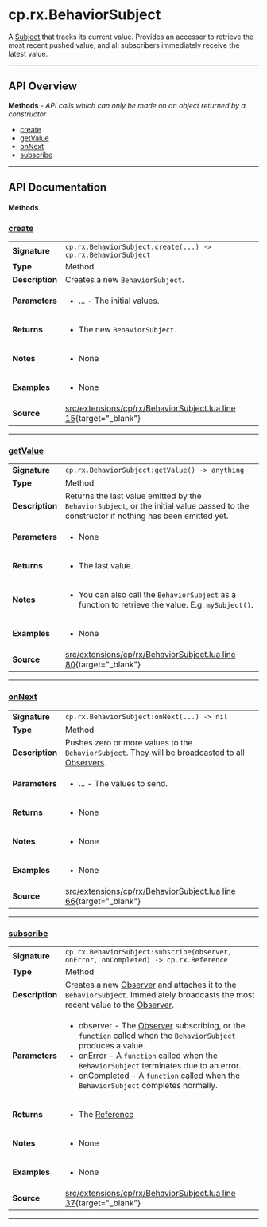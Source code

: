 # cp.rx.BehaviorSubject

A [Subject](cp.rx.Subject.md) that tracks its current value. Provides an accessor to retrieve the most
recent pushed value, and all subscribers immediately receive the latest value.

---

## API Overview
**Methods** - _API calls which can only be made on an object returned by a constructor_
 * [create](#create)
 * [getValue](#getvalue)
 * [onNext](#onnext)
 * [subscribe](#subscribe)


---

## API Documentation

#### Methods


### [create](#create)

|                                             |                                                                                     |
| --------------------------------------------|-------------------------------------------------------------------------------------|
| **Signature**                               | `cp.rx.BehaviorSubject.create(...) -> cp.rx.BehaviorSubject`                                                                    |
| **Type**                                    | Method                                                                     |
| **Description**                             | Creates a new `BehaviorSubject`.                                                                     |
| **Parameters**                              | <ul><li>...     - The initial values.</li></ul> |
| **Returns**                                 | <ul><li>The new `BehaviorSubject`.</li></ul>          |
| **Notes**                                   | <ul><li>None</li></ul> |
| **Examples**                                | <ul><li>None</li></ul> |
| **Source**                                  | [src/extensions/cp/rx/BehaviorSubject.lua line 15](https://github.com/CommandPost/CommandPost/blob/develop/src/extensions/cp/rx/BehaviorSubject.lua#L15){target="_blank"} |

---


### [getValue](#getvalue)

|                                             |                                                                                     |
| --------------------------------------------|-------------------------------------------------------------------------------------|
| **Signature**                               | `cp.rx.BehaviorSubject:getValue() -> anything`                                                                    |
| **Type**                                    | Method                                                                     |
| **Description**                             | Returns the last value emitted by the `BehaviorSubject`, or the initial value passed to the constructor if nothing has been emitted yet.                                                                     |
| **Parameters**                              | <ul><li>None</li></ul> |
| **Returns**                                 | <ul><li>The last value.</li></ul>          |
| **Notes**                                   | <ul><li>You can also call the `BehaviorSubject` as a function to retrieve the value. E.g. `mySubject()`.</li></ul> |
| **Examples**                                | <ul><li>None</li></ul> |
| **Source**                                  | [src/extensions/cp/rx/BehaviorSubject.lua line 80](https://github.com/CommandPost/CommandPost/blob/develop/src/extensions/cp/rx/BehaviorSubject.lua#L80){target="_blank"} |

---


### [onNext](#onnext)

|                                             |                                                                                     |
| --------------------------------------------|-------------------------------------------------------------------------------------|
| **Signature**                               | `cp.rx.BehaviorSubject:onNext(...) -> nil`                                                                    |
| **Type**                                    | Method                                                                     |
| **Description**                             | Pushes zero or more values to the `BehaviorSubject`. They will be broadcasted to all [Observers](cp.rx.Observer.md).                                                                     |
| **Parameters**                              | <ul><li>...     - The values to send.</li></ul> |
| **Returns**                                 | <ul><li>None</li></ul>          |
| **Notes**                                   | <ul><li>None</li></ul> |
| **Examples**                                | <ul><li>None</li></ul> |
| **Source**                                  | [src/extensions/cp/rx/BehaviorSubject.lua line 66](https://github.com/CommandPost/CommandPost/blob/develop/src/extensions/cp/rx/BehaviorSubject.lua#L66){target="_blank"} |

---


### [subscribe](#subscribe)

|                                             |                                                                                     |
| --------------------------------------------|-------------------------------------------------------------------------------------|
| **Signature**                               | `cp.rx.BehaviorSubject:subscribe(observer, onError, onCompleted) -> cp.rx.Reference`                                                                    |
| **Type**                                    | Method                                                                     |
| **Description**                             | Creates a new [Observer](cp.rx.Observer.md) and attaches it to the `BehaviorSubject`. Immediately broadcasts the most recent value to the [Observer](cp.rx.Observer.md).                                                                     |
| **Parameters**                              | <ul><li>observer - The [Observer](cp.rx.Observer.md) subscribing, or the `function` called when the `BehaviorSubject` produces a value.</li><li>onError - A `function` called when the `BehaviorSubject` terminates due to an error.</li><li>onCompleted - A `function` called when the `BehaviorSubject` completes normally.</li></ul> |
| **Returns**                                 | <ul><li>The [Reference](cp.rx.Reference.md)</li></ul>          |
| **Notes**                                   | <ul><li>None</li></ul> |
| **Examples**                                | <ul><li>None</li></ul> |
| **Source**                                  | [src/extensions/cp/rx/BehaviorSubject.lua line 37](https://github.com/CommandPost/CommandPost/blob/develop/src/extensions/cp/rx/BehaviorSubject.lua#L37){target="_blank"} |

---

